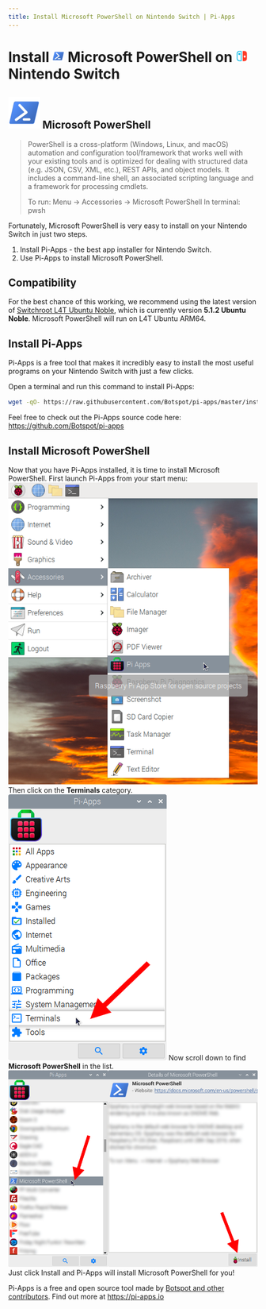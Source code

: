 ```yaml
---
title: Install Microsoft PowerShell on Nintendo Switch | Pi-Apps
---
```

<div class="simple-install-content content">

# Install <img src="/img/app-icons/Microsoft PowerShell/icon-64.png" height=24> Microsoft PowerShell on <img src=/img/other-icons/switch-icon.svg height=24> Nintendo Switch

## <img src="/img/app-icons/Microsoft PowerShell/icon-64.png"> Microsoft PowerShell
> PowerShell is a cross-platform (Windows, Linux, and macOS) automation and configuration tool/framework that works well with your existing tools and is optimized for dealing with structured data (e.g. JSON, CSV, XML, etc.), REST APIs, and object models. It includes a command-line shell, an associated scripting language and a framework for processing cmdlets.
> 
> To run: Menu -> Accessories -> Microsoft PowerShell
> In terminal: pwsh

Fortunately, Microsoft PowerShell is very easy to install on your Nintendo Switch in just two steps.
1. Install Pi-Apps - the best app installer for Nintendo Switch.
2. Use Pi-Apps to install Microsoft PowerShell.
</div>
<div class="simple-install-content content">

## Compatibility
For the best chance of this working, we recommend using the latest version of [Switchroot L4T Ubuntu Noble](https://wiki.switchroot.org/wiki/linux/l4t-ubuntu-noble-installation-guide), which is currently version **5.1.2 Ubuntu Noble**.
Microsoft PowerShell will run on L4T Ubuntu ARM64.
</div>
<div class="simple-install-content content">

## Install Pi-Apps

Pi-Apps is a free tool that makes it incredibly easy to install the most useful programs on your Nintendo Switch with just a few clicks.

Open a terminal and run this command to install Pi-Apps:
```bash
wget -qO- https://raw.githubusercontent.com/Botspot/pi-apps/master/install | bash
```
Feel free to check out the Pi-Apps source code here: https://github.com/Botspot/pi-apps
</div>
<div class="simple-install-content content">

## Install Microsoft PowerShell

Now that you have Pi-Apps installed, it is time to install Microsoft PowerShell.
First launch Pi-Apps from your start menu:
<img src="/img/start-menu.png">
Then click on the <b>Terminals</b> category.
<img src="/img/category-selections/Terminals.png">
Now scroll down to find <b>Microsoft PowerShell</b> in the list.
<img src="/img/app-icons/Microsoft PowerShell/app-selection.png">
Just click Install and Pi-Apps will install Microsoft PowerShell for you!
</div>
<div class="simple-install-content content">

Pi-Apps is a free and open source tool made by [Botspot and other contributors](/about/#contributors). Find out more at https://pi-apps.io
</div>
